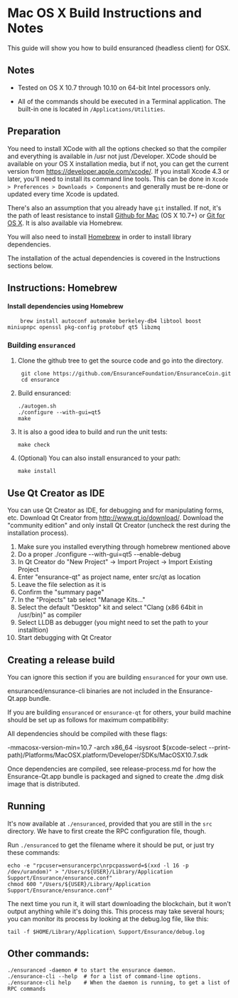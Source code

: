 Mac OS X Build Instructions and Notes
====================================
This guide will show you how to build ensuranced (headless client) for OSX.

Notes
-----

* Tested on OS X 10.7 through 10.10 on 64-bit Intel processors only.

* All of the commands should be executed in a Terminal application. The
built-in one is located in `/Applications/Utilities`.

Preparation
-----------

You need to install XCode with all the options checked so that the compiler
and everything is available in /usr not just /Developer. XCode should be
available on your OS X installation media, but if not, you can get the
current version from https://developer.apple.com/xcode/. If you install
Xcode 4.3 or later, you'll need to install its command line tools. This can
be done in `Xcode > Preferences > Downloads > Components` and generally must
be re-done or updated every time Xcode is updated.

There's also an assumption that you already have `git` installed. If
not, it's the path of least resistance to install [Github for Mac](https://mac.github.com/)
(OS X 10.7+) or
[Git for OS X](https://code.google.com/p/git-osx-installer/). It is also
available via Homebrew.

You will also need to install [Homebrew](http://brew.sh) in order to install library
dependencies.

The installation of the actual dependencies is covered in the Instructions
sections below.

Instructions: Homebrew
----------------------

#### Install dependencies using Homebrew

        brew install autoconf automake berkeley-db4 libtool boost miniupnpc openssl pkg-config protobuf qt5 libzmq

### Building `ensuranced`

1. Clone the github tree to get the source code and go into the directory.

        git clone https://github.com/EnsuranceFoundation/EnsuranceCoin.git
        cd ensurance

2.  Build ensuranced:

        ./autogen.sh
        ./configure --with-gui=qt5
        make

3.  It is also a good idea to build and run the unit tests:

        make check

4.  (Optional) You can also install ensuranced to your path:

        make install

Use Qt Creator as IDE
------------------------
You can use Qt Creator as IDE, for debugging and for manipulating forms, etc.
Download Qt Creator from http://www.qt.io/download/. Download the "community edition" and only install Qt Creator (uncheck the rest during the installation process).

1. Make sure you installed everything through homebrew mentioned above
2. Do a proper ./configure --with-gui=qt5 --enable-debug
3. In Qt Creator do "New Project" -> Import Project -> Import Existing Project
4. Enter "ensurance-qt" as project name, enter src/qt as location
5. Leave the file selection as it is
6. Confirm the "summary page"
7. In the "Projects" tab select "Manage Kits..."
8. Select the default "Desktop" kit and select "Clang (x86 64bit in /usr/bin)" as compiler
9. Select LLDB as debugger (you might need to set the path to your installtion)
10. Start debugging with Qt Creator

Creating a release build
------------------------
You can ignore this section if you are building `ensuranced` for your own use.

ensuranced/ensurance-cli binaries are not included in the Ensurance-Qt.app bundle.

If you are building `ensuranced` or `ensurance-qt` for others, your build machine should be set up
as follows for maximum compatibility:

All dependencies should be compiled with these flags:

 -mmacosx-version-min=10.7
 -arch x86_64
 -isysroot $(xcode-select --print-path)/Platforms/MacOSX.platform/Developer/SDKs/MacOSX10.7.sdk

Once dependencies are compiled, see release-process.md for how the Ensurance-Qt.app
bundle is packaged and signed to create the .dmg disk image that is distributed.

Running
-------

It's now available at `./ensuranced`, provided that you are still in the `src`
directory. We have to first create the RPC configuration file, though.

Run `./ensuranced` to get the filename where it should be put, or just try these
commands:

    echo -e "rpcuser=ensurancerpc\nrpcpassword=$(xxd -l 16 -p /dev/urandom)" > "/Users/${USER}/Library/Application Support/Ensurance/ensurance.conf"
    chmod 600 "/Users/${USER}/Library/Application Support/Ensurance/ensurance.conf"

The next time you run it, it will start downloading the blockchain, but it won't
output anything while it's doing this. This process may take several hours;
you can monitor its process by looking at the debug.log file, like this:

    tail -f $HOME/Library/Application\ Support/Ensurance/debug.log

Other commands:
-------

    ./ensuranced -daemon # to start the ensurance daemon.
    ./ensurance-cli --help  # for a list of command-line options.
    ./ensurance-cli help    # When the daemon is running, to get a list of RPC commands
